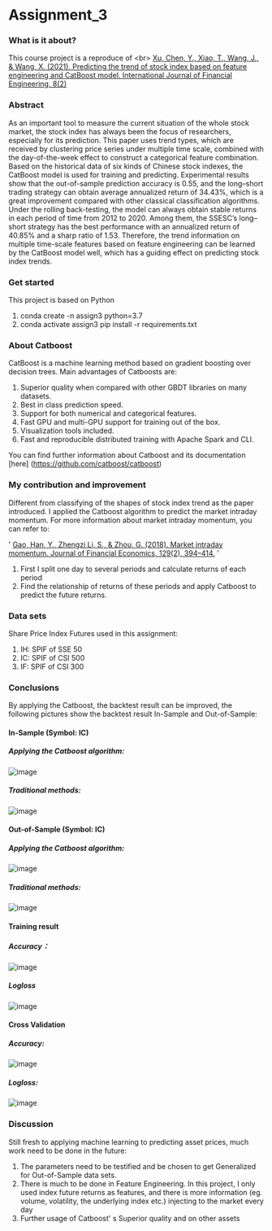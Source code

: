 # Assignment_3

### What is it about?
This course project is a reproduce of \<br>
[Xu, Chen, Y., Xiao, T., Wang, J., & Wang, X. (2021). Predicting the trend of stock index based on feature engineering and CatBoost model. International Journal of Financial Engineering, 8(2)](https://doi.org/10.1142/S2424786321500274)
### Abstract
As an important tool to measure the current situation of the whole stock market, the stock index has always been the focus of researchers, especially for its prediction. This paper uses trend types, which are received by clustering price series under multiple time scale, combined with the day-of-the-week effect to construct a categorical feature combination. Based on the historical data of six kinds of Chinese stock indexes, the CatBoost model is used for training and predicting. Experimental results show that the out-of-sample prediction accuracy is 0.55, and the long–short trading strategy can obtain average annualized return of 34.43%, which is a great improvement compared with other classical classification algorithms. Under the rolling back-testing, the model can always obtain stable returns in each period of time from 2012 to 2020. Among them, the SSESC’s long–short strategy has the best performance with an annualized return of 40.85% and a sharp ratio of 1.53. Therefore, the trend information on multiple time-scale features based on feature engineering can be learned by the CatBoost model well, which has a guiding effect on predicting stock index trends.

### Get started
This project is based on Python 
1. conda create -n assign3 python=3.7
2. conda activate assign3
   pip install -r requirements.txt

### About Catboost
CatBoost is a machine learning method based on gradient boosting over decision trees. Main advantages of Catboosts are:
1. Superior quality when compared with other GBDT libraries on many datasets.
2. Best in class prediction speed.
3. Support for both numerical and categorical features.
4. Fast GPU and multi-GPU support for training out of the box.
5. Visualization tools included.
6. Fast and reproducible distributed training with Apache Spark and CLI.

You can find further information about Catboost and its documentation [here] (https://github.com/catboost/catboost)

### My contribution and improvement
Different from classifying of the shapes of stock index trend as the paper introduced. I applied the Catboost algorithm to predict the market intraday momentum. For more information about market intraday momentum, you can refer to: 

'
 [Gao, Han, Y., Zhengzi Li, S., & Zhou, G. (2018). Market intraday momentum. Journal of Financial Economics, 129(2), 394–414.](https://doi.org/10.1016/j.jfineco.2018.05.009)
'

1. First I split one day to several periods and calculate returns of each period
2. Find the relationship of returns of these periods and apply Catboost to predict the future returns.

### Data sets
Share Price Index Futures used in this assignment:
1. IH: SPIF of SSE 50
2. IC: SPIF of CSI 500
3. IF: SPIF of CSI 300

### Conclusions
By applying the Catboost, the backtest result can be improved, the following pictures show the backtest result In-Sample and Out-of-Sample:
#### In-Sample  (Symbol: IC)
##### Applying the Catboost algorithm:
![image](https://github.com/algo23-yifeizhou/Assignment_3/assets/125112527/525245a1-0c48-4327-97a6-0b23347c4397)

##### Traditional methods:
![image](https://github.com/algo23-yifeizhou/Assignment_3/assets/125112527/46e37965-31b8-4539-b006-7ee97a8ba3b4)

#### Out-of-Sample  (Symbol: IC)
##### Applying the Catboost algorithm:
![image](https://github.com/algo23-yifeizhou/Assignment_3/assets/125112527/319eeb76-9a0f-4910-b5b8-695e7c48f067)

##### Traditional methods:
![image](https://github.com/algo23-yifeizhou/Assignment_3/assets/125112527/8733b973-cf61-4049-95d4-7bb18027c91e)

#### Training result
##### Accuracy：
![image](https://github.com/algo23-yifeizhou/Assignment_3/assets/125112527/e886376f-5b30-4879-9c5f-c422d0888d16)

##### Logloss
![image](https://github.com/algo23-yifeizhou/Assignment_3/assets/125112527/e3c47771-c1c0-42c5-8da2-406c2de39c3c)

#### Cross Validation
##### Accuracy:
![image](https://github.com/algo23-yifeizhou/Assignment_3/assets/125112527/b0111e52-0286-437c-8f59-98b25e4178bd)

##### Logloss:
![image](https://github.com/algo23-yifeizhou/Assignment_3/assets/125112527/cb56ac84-a591-4063-9ac6-67f94434d507)

### Discussion
Still fresh to applying machine learning to predicting asset prices, much work need to be done in the future:
1. The parameters need to be testified and be chosen to get Generalized for Out-of-Sample data sets.
2. There is much to be done in Feature Engineering. In this project, I only used index future returns as features, and there is more information (eg. volume, volatility, the underlying index etc.) injecting to the market every day
3. Further usage of Catboost' s Superior quality and on other assets
